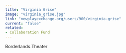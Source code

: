 ```yaml
---
title: "Virginia Grise"
image: "virginia_grise.jpg"
link: "newplayexchange.org/users/900/virginia-grise"
current: "false"
related:
- Collaboration Fund
---
```


Borderlands Theater 


